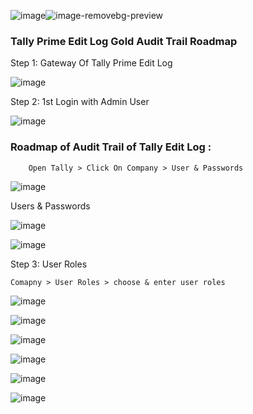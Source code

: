 ![image](https://github.com/HackWithSumit/TallyPrime-EditLog-Audit-RoadMap/assets/120317751/c8975710-a0c3-4278-b6e2-8e753f2437b8)![image-removebg-preview](https://github.com/HackWithSumit/TallyPrime-EditLog-Audit-RoadMap/assets/120317751/59714afa-4de7-4524-957e-828f2e637092)



<H3><B>Tally Prime Edit Log Gold Audit Trail Roadmap</B></H3>

Step 1: Gateway Of Tally Prime Edit Log

![image](https://github.com/HackWithSumit/TallyPrime-EditLog-Audit-RoadMap/assets/120317751/10a64701-2d3d-4202-869b-b22ba2b39fd0)




Step 2: 1st Login with Admin User

![image](https://github.com/HackWithSumit/TallyPrime-EditLog-Audit-RoadMap/assets/120317751/c93b399a-8ebc-42fb-8e0d-2beb0838219d)


<h3>Roadmap of Audit Trail of Tally Edit Log :</h3>

        Open Tally > Click On Company > User & Passwords

  ![image](https://github.com/HackWithSumit/TallyPrime-EditLog-Audit-RoadMap/assets/120317751/2a02420e-3a07-43d5-bff0-06a7ee50702f)


  Users & Passwords

  ![image](https://github.com/HackWithSumit/TallyPrime-EditLog-Audit-RoadMap/assets/120317751/9b143d56-bbeb-4c77-b71d-b51af7411504)

 ![image](https://github.com/HackWithSumit/TallyPrime-EditLog-Audit-RoadMap/assets/120317751/d0c5d198-786d-4f7a-a4bb-d95b8c1c0b4a)


 Step 3: User Roles

    Comapny > User Roles > choose & enter user roles
![image](https://github.com/HackWithSumit/TallyPrime-EditLog-Audit-RoadMap/assets/120317751/3ce15e6e-43b9-43ab-9933-004ef18e47e5)

![image](https://github.com/HackWithSumit/TallyPrime-EditLog-Audit-RoadMap/assets/120317751/c3860aff-d7ac-46ee-9be8-6a5bed162970)

![image](https://github.com/HackWithSumit/TallyPrime-EditLog-Audit-RoadMap/assets/120317751/1e3d5886-c1a7-487f-96f7-36c89a1b08ca)

![image](https://github.com/HackWithSumit/TallyPrime-EditLog-Audit-RoadMap/assets/120317751/2ee4894b-1ad8-4be8-9b32-24275fe5428d)

![image](https://github.com/HackWithSumit/TallyPrime-EditLog-Audit-RoadMap/assets/120317751/85866dd3-8f3d-45fd-ac38-6e93cff5644d)

![image](https://github.com/HackWithSumit/TallyPrime-EditLog-Audit-RoadMap/assets/120317751/ff7966a2-5241-425a-8b2a-591f6f46b799)










    

      





